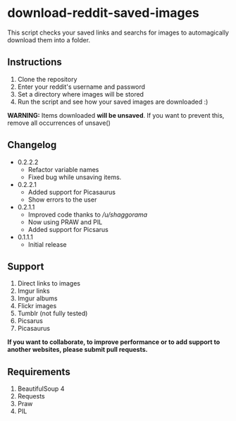 download-reddit-saved-images
============================

This script checks your saved links and searchs for images to automagically download them into a folder.

Instructions
---
1. Clone the repository
2. Enter your reddit's username and password
3. Set a directory where images will be stored
4. Run the script and see how your saved images are downloaded :)

**WARNING:**
Items downloaded **will be unsaved**. If you want to prevent this, remove all occurrences of unsave()

Changelog
---
* 0.2.2.2
    * Refactor variable names
    * Fixed bug while unsaving items.
* 0.2.2.1
    * Added support for Picasaurus
    * Show errors to the user
* 0.2.1.1
    * Improved code thanks to */u/shaggorama*
    * Now using PRAW and PIL
    * Added support for Picsarus
* 0.1.1.1
    * Initial release


Support
---
1. Direct links to images
2. Imgur links
3. Imgur albums
4. Flickr images
5. Tumblr  (not fully tested)
6. Picsarus
7. Picasaurus

**If you want to collaborate, to improve performance or to add support to another websites, please submit pull requests.**


Requirements
---
1. BeautifulSoup 4
2. Requests
3. Praw
4. PIL
